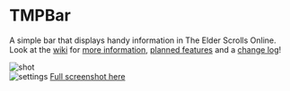 # TMPBar
A simple bar that displays handy information in The Elder Scrolls Online.  
Look at the [wiki](https://github.com/zeOxx/TMPBar/wiki) for [more information](https://github.com/zeOxx/TMPBar/wiki#why), [planned features](https://github.com/zeOxx/TMPBar/wiki#planned-additions) and a [change log](https://github.com/zeOxx/TMPBar/wiki#change-log)!

![shot](http://i.imgur.com/qPovrto.png)  
![settings](http://imgur.com/t9F2FuP.png)
[Full screenshot here](http://i.imgur.com/R5uTCGG.png)
